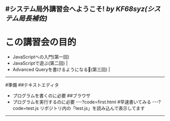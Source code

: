 #システム局外講習会へようこそ!
*by KF68syz(システム局長補佐)*
---
# この講習会の目的
- JavaScriptへの入門(第一回)
- JavaScriptで遊ぶ(第二回) |
- Advanced Queryを書けるようになる(第三回) |
---
#準備
##テキストエディタ
- プログラムを書くのに必要
##ブラウザ
- プログラムを実行するのに必要
---?code=first.html
#早速書いてみる
---?code=test.js
リポジトリ内の「test.js」を読み込んで表示してます

---
